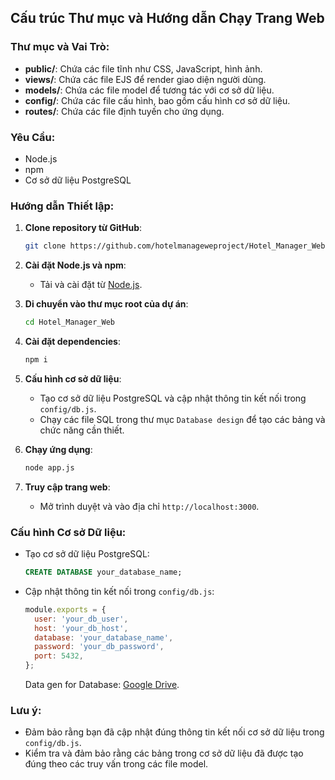 ## Cấu trúc Thư mục và Hướng dẫn Chạy Trang Web

### Thư mục và Vai Trò:
- **public/**: Chứa các file tĩnh như CSS, JavaScript, hình ảnh.
- **views/**: Chứa các file EJS để render giao diện người dùng.
- **models/**: Chứa các file model để tương tác với cơ sở dữ liệu.
- **config/**: Chứa các file cấu hình, bao gồm cấu hình cơ sở dữ liệu.
- **routes/**: Chứa các file định tuyến cho ứng dụng.

### Yêu Cầu:
- Node.js
- npm
- Cơ sở dữ liệu PostgreSQL

### Hướng dẫn Thiết lập:
1. **Clone repository từ GitHub**:
   ```bash
   git clone https://github.com/hotelmanageweproject/Hotel_Manager_Web.git
   ```
2. **Cài đặt Node.js và npm**:
   - Tải và cài đặt từ [Node.js](https://nodejs.org/).

3. **Di chuyển vào thư mục root của dự án**:
   ```bash
   cd Hotel_Manager_Web 
   ```

4. **Cài đặt dependencies**:
   ```bash
   npm i
   ```

5. **Cấu hình cơ sở dữ liệu**:
   - Tạo cơ sở dữ liệu PostgreSQL và cập nhật thông tin kết nối trong `config/db.js`.
   - Chạy các file SQL trong thư mục `Database design` để tạo các bảng và chức năng cần thiết.

6. **Chạy ứng dụng**:
   ```bash
   node app.js
   ```

7. **Truy cập trang web**:
   - Mở trình duyệt và vào địa chỉ `http://localhost:3000`.

### Cấu hình Cơ sở Dữ liệu:
- Tạo cơ sở dữ liệu PostgreSQL:
   ```sql
   CREATE DATABASE your_database_name;
   ```
- Cập nhật thông tin kết nối trong `config/db.js`:
   ```javascript
   module.exports = {
     user: 'your_db_user',
     host: 'your_db_host',
     database: 'your_database_name',
     password: 'your_db_password',
     port: 5432,
   };
   ```
   Data gen for Database: [Google Drive](https://drive.google.com/drive/folders/1_U9xc79UQ5C7Sfb7EuXeyTOlTEvR6tFX).
### Lưu ý:
- Đảm bảo rằng bạn đã cập nhật đúng thông tin kết nối cơ sở dữ liệu trong `config/db.js`.
- Kiểm tra và đảm bảo rằng các bảng trong cơ sở dữ liệu đã được tạo đúng theo các truy vấn trong các file model.
